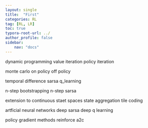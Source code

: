 ```yaml
---
layout: single
title:  "First"
categories: RL
tag: [RL, LR]
toc: true
typora-root-url: ../
author_profile: false
sidebar:
    nav: "docs"
---
```



dynamic programming
    value iteration
    policy iteration


monte carlo 
    on policy
    off policy

temporal difference
    sarsa
    q_learning

n-step bootstrapping
    n-step sarsa


extension to continuous staet spaces
    state aggregation 
    tile coding

artficial neural networks
    deep sarsa
    deep q learning

policy gradient methods 
    reinforce
    a2c

